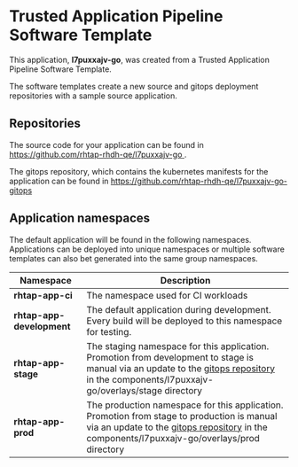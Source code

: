 # Trusted Application Pipeline Software Template

This application, **l7puxxajv-go**, was created from a Trusted Application Pipeline Software Template.

The software templates create a new source and gitops deployment repositories with a sample source application. 

## Repositories

The source code for your application can be found in [https://github.com/rhtap-rhdh-qe/l7puxxajv-go ](https://github.com/rhtap-rhdh-qe/l7puxxajv-go ).
 
The gitops repository, which contains the kubernetes manifests for the application can be found in 
[https://github.com/rhtap-rhdh-qe/l7puxxajv-go-gitops ](https://github.com/rhtap-rhdh-qe/l7puxxajv-go-gitops ) 

## Application namespaces 

The default application will be found in the following namespaces. Applications can be deployed into unique namespaces or multiple software templates can also bet generated into the same group namespaces.  

|  Namespace   |  Description   |  
| -------- | -------- |
| **rhtap-app-ci** | The namespace used for CI workloads |
| **rhtap-app-development** | The default application during development. Every build will be deployed to this namespace for testing. |
| **rhtap-app-stage** | The staging namespace for this application. Promotion from development to stage is manual via an update to the [gitops repository](https://github.com/rhtap-rhdh-qe/l7puxxajv-go-gitops ) in the components/l7puxxajv-go/overlays/stage directory |
| **rhtap-app-prod** | The production namespace for this application. Promotion from stage to production is manual via an update to the [gitops repository](https://github.com/rhtap-rhdh-qe/l7puxxajv-go-gitops ) in the components/l7puxxajv-go/overlays/prod directory |